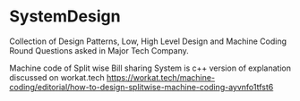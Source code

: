 # SystemDesign

Collection of Design Patterns, Low, High Level Design and Machine Coding Round Questions asked in Major Tech Company. 

Machine code of Split wise Bill sharing System is c++ version of explanation discussed on workat.tech 
https://workat.tech/machine-coding/editorial/how-to-design-splitwise-machine-coding-ayvnfo1tfst6
